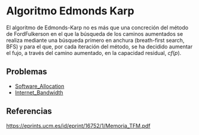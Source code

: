 # Algoritmo Edmonds Karp
El algoritmo de Edmonds-Karp no es más que una concreción del método de FordFulkerson en el que la búsqueda de los caminos aumentados se realiza mediante una búsqueda
primero en anchura (breath-first search, BFS) y para el que, por cada iteración del método,
se ha decidido aumentar el fujo, a través del camino aumentado, en la capacidad residual,
$cf (p)$.


## Problemas

- [Software_Allocation](https://github.com/AnderMichael/Algoritmica/blob/main/Teor%C3%ADa_Grafos/Flujo_M%C3%A1ximo/Edmonds_Karp/Problemas/SoftwareAllocation.cpp)
- [Internet_Bandwidth](https://github.com/AnderMichael/Algoritmica/blob/main/Teor%C3%ADa_Grafos/Flujo_M%C3%A1ximo/Edmonds_Karp/Problemas/InternetBandwidth.cpp)

## Referencias
https://eprints.ucm.es/id/eprint/16752/1/Memoria_TFM.pdf
